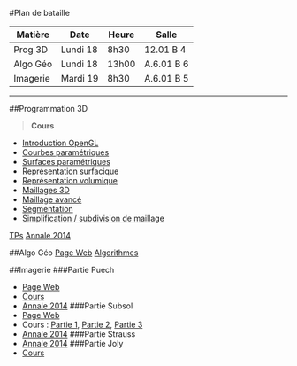 #Plan de bataille

| Matière  | Date     | Heure | Salle      |
|----------|----------|-------|------------|
| Prog 3D  | Lundi 18 | 8h30  | 12.01 B 4  |
| Algo Géo | Lundi 18 | 13h00 | A.6.01 B 6 |
| Imagerie | Mardi 19 | 8h30  | A.6.01 B 5 |


----------


##Programmation 3D
> **Cours**
- [Introduction OpenGL](https://github.com/Ooya/M1-IMAGINA/blob/master/S2/3D/TP1_Intro/TDTP_Intro3DOpenGL.pdf)
- [Courbes paramétriques](https://github.com/Ooya/M1-IMAGINA/blob/master/S2/3D/TP2-3/CourbesParametriques.pdf)
- [Surfaces paramétriques](https://github.com/Ooya/M1-IMAGINA/blob/master/S2/3D/TP2-3/SurfacesParametriques.pdf)
- [Représentation surfacique](https://github.com/Ooya/M1-IMAGINA/blob/master/S2/3D/TP4/RepresentationSurfacique3D.pdf)
- [Représentation volumique](https://github.com/Ooya/M1-IMAGINA/blob/master/S2/3D/TP5/TDTP_Repr%C3%A9sentationVolumique.pdf)
- [Maillages 3D](https://github.com/Ooya/M1-IMAGINA/blob/master/S2/3D/TP6/Maillages3D.pdf)
- [Maillage avancé](https://github.com/Ooya/M1-IMAGINA/blob/master/S2/3D/TP7/MaillageAvance.pdf)
- [Segmentation](https://github.com/Ooya/M1-IMAGINA/blob/master/S2/3D/TP8/Segmentation.compressed.pdf)
- [Simplification / subdivision de maillage](https://github.com/Ooya/M1-IMAGINA/blob/master/S2/3D/TP9/Simplification_Subdivision.compressed.pdf)

[TPs](https://github.com/Ooya/M1-IMAGINA/tree/master/S2/3D)
[Annale 2014](https://github.com/Ooya/M1-IMAGINA/blob/master/S2/3D/Partiel_Modelisation_3D_2013-2014.pdf)

##Algo Géo
[Page Web](https://www.lirmm.fr/~bessy/AlgoGeo/accueil.html)
[Algorithmes](https://github.com/Ooya/M1-IMAGINA/blob/master/S2/Algo%20Geometrique/Algorithmes.pdf)

##Imagerie
###Partie Puech
- [Page Web](https://www.lirmm.fr/~wpuech/enseignement/master_informatique/Analyse_Traitement_Image/)
- [Cours](https://github.com/Ooya/M1-IMAGINA/blob/master/S2/Images/CoursPuech.pdf)
- [Annale 2014](https://github.com/Ooya/M1-IMAGINA/blob/master/S2/Images/13_14_exam_images_M1_IMAGINA_partie_Puech.pdf)
###Partie Subsol
- [Page Web](http://www.lirmm.fr/~subsol/GMIN215/)
- Cours : [Partie 1](http://www.lirmm.fr/~subsol/GMIN215/GMIN215.1.pdf), [Partie 2](http://www.lirmm.fr/~subsol/GMIN215/GMIN215.2.pdf), [Partie 3](http://www.lirmm.fr/~subsol/GMIN215/GMIN215.3.pdf)
- [Annale 2014](https://github.com/Ooya/M1-IMAGINA/blob/master/S2/Images/13_14_exam_images_M1_IMAGINA_partie_Subsol.pdf)
###Partie Strauss
- [Annale 2014](https://github.com/Ooya/M1-IMAGINA/blob/master/S2/Images/13_14_exam_images_M1_IMAGINA_partie_Strauss.pdf)
###Partie Joly
- [Cours](https://github.com/Ooya/M1-IMAGINA/blob/master/S2/Images/CoursJoly.pdf)